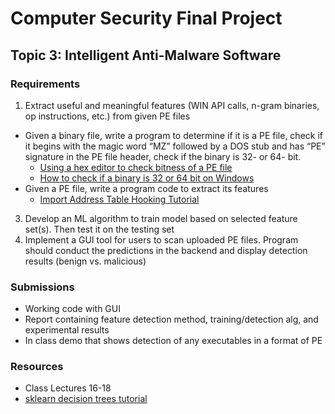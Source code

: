 # Computer Security Final Project
## Topic 3: Intelligent Anti-Malware Software
### Requirements
1. Extract useful and meaningful features (WIN API calls, n-gram binaries, op instructions, etc.) from given PE files
  * Given a binary file, write a program to determine if it is a PE file, check if it begins with the magic word “MZ” followed by a DOS stub and has “PE” signature in the PE file header, check if the binary is 32- or 64- bit.
     * [Using a hex editor to check bitness of a PE file](https://www.gdatasoftware.com/blog/pebitnesstrick)
     * [How to check if a binary is 32 or 64 bit on Windows](https://superuser.com/questions/358434/how-to-check-if-a-binary-is-32-or-64-bit-on-windows)
  * Given a PE file, write a program code to extract its features
     * [Import Address Table Hooking Tutorial](https://guidedhacking.com/threads/iat-hook-import-address-table-hooking-explained.4244/)
3. Develop an ML algorithm to train model based on selected feature set(s). Then test it on the testing set
4. Implement a GUI tool for users to scan uploaded PE files. Program should conduct the predictions in the backend and display detection results (benign vs. malicious)

### Submissions
* Working code with GUI
* Report containing feature detection method, training/detection alg, and experimental results
* In class demo that shows detection of any executables in a format of PE 

### Resources
* Class Lectures 16-18
* [sklearn decision trees tutorial](https://scikit-learn.org/stable/modules/tree.html)

